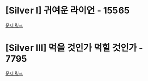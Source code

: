 # [Silver I] 귀여운 라이언 - 15565

[문제 링크](https://www.acmicpc.net/problem/15565)

# [Silver III] 먹을 것인가 먹힐 것인가 - 7795

[문제 링크](https://www.acmicpc.net/problem/7795)
